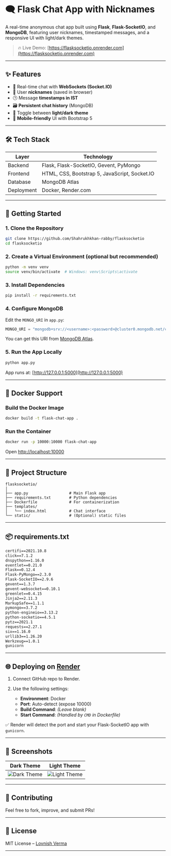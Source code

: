 # 🗨️ Flask Chat App with Nicknames

A real-time anonymous chat app built using **Flask**, **Flask-SocketIO**, and **MongoDB**, featuring user nicknames, timestamped messages, and a responsive UI with light/dark themes.

> 🔥 Live Demo: [https://flasksocketio.onrender.com](https://flasksocketio.onrender.com)

---

## ✨ Features

* 💬 Real-time chat with **WebSockets (Socket.IO)**
* 🧠 User **nicknames** (saved in browser)
* 🕒 Message **timestamps in IST**
* 🗃️ **Persistent chat history** (MongoDB)
* 🎨 Toggle between **light/dark theme**
* 📱 **Mobile-friendly** UI with Bootstrap 5

---

## 🛠️ Tech Stack

| Layer      | Technology                                    |
| ---------- | --------------------------------------------- |
| Backend    | Flask, Flask-SocketIO, Gevent, PyMongo        |
| Frontend   | HTML, CSS, Bootstrap 5, JavaScript, Socket.IO |
| Database   | MongoDB Atlas                                 |
| Deployment | Docker, Render.com                            |

---

## 🚀 Getting Started

### 1. Clone the Repository

```bash
git clone https://github.com/Shahrukhkhan-rabby/flasksocketio
cd flasksocketio
```

### 2. Create a Virtual Environment (optional but recommended)

```bash
python -m venv venv
source venv/bin/activate  # Windows: venv\Scripts\activate
```

### 3. Install Dependencies

```bash
pip install -r requirements.txt
```

### 4. Configure MongoDB

Edit the `MONGO_URI` in `app.py`:

```python
MONGO_URI = "mongodb+srv://<username>:<password>@cluster0.mongodb.net/chatDB?retryWrites=true&w=majority"
```

You can get this URI from [MongoDB Atlas](https://www.mongodb.com/cloud/atlas).

### 5. Run the App Locally

```bash
python app.py
```

App runs at: [http://127.0.0.1:5000](http://127.0.0.1:5000)

---

## 🐳 Docker Support

### Build the Docker Image

```bash
docker build -t flask-chat-app .
```

### Run the Container

```bash
docker run -p 10000:10000 flask-chat-app
```

Open [http://localhost:10000](http://localhost:10000)

---

## 📁 Project Structure

```
flasksocketio/
│
├── app.py                  # Main Flask app
├── requirements.txt        # Python dependencies
├── Dockerfile              # For containerization
├── templates/
│   └── index.html          # Chat interface
└── static/                 # (Optional) static files
```

---

## 📦 requirements.txt

```txt
certifi==2021.10.8
click==7.1.2
dnspython==1.16.0
eventlet==0.21.0
Flask==0.12.4
Flask-PyMongo==2.3.0
Flask-SocketIO==2.9.6
gevent==1.3.7
gevent-websocket==0.10.1
greenlet==0.4.15
Jinja2==2.11.3
MarkupSafe==1.1.1
pymongo==3.7.2
python-engineio==3.13.2
python-socketio==4.5.1
pytz==2021.1
requests==2.27.1
six==1.16.0
urllib3==1.26.20
Werkzeug==1.0.1
gunicorn
```

---

## 🌐 Deploying on [Render](https://render.com/)

1. Connect GitHub repo to Render.
2. Use the following settings:

   * **Environment**: Docker
   * **Port**: Auto-detect (expose 10000)
   * **Build Command**: *(Leave blank)*
   * **Start Command**: *(Handled by `CMD` in Dockerfile)*

✅ Render will detect the port and start your Flask-SocketIO app with `gunicorn`.

---


## 📸 Screenshots

| Dark Theme                                         | Light Theme                                         |
| -------------------------------------------------- | --------------------------------------------------- |
| ![Dark Theme](https://github.com/user-attachments/assets/8b969b0f-eb81-4b0c-9524-490a4100267f) | ![Light Theme](https://github.com/user-attachments/assets/24012702-6a0c-436e-9558-394c280efb93) |

---

## 🤝 Contributing

Feel free to fork, improve, and submit PRs!

---

## 📄 License

MIT License – [Lovnish Verma](https://github.com/lovnishverma)

---
